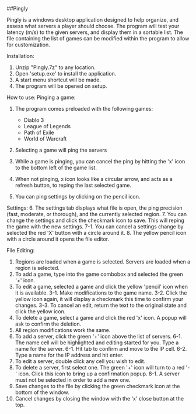 ##Pingly

Pingly is a windows desktop application designed to help organize, and assess what servers a player should choose. The program will test your latency (m/s) to the given servers, and display them in a sortable list. The file containing the list of games can be modified within the program to allow for customization. 

Installation:
1. Unzip "Pingly.7z" to any location.
2. Open 'setup.exe' to install the application.
3. A start menu shortcut will be made.
4. The program will be opened on setup.


How to use:
Pinging a game:
1. The program comes preloaded with the following games:
	- Diablo 3
	- League of Legends
	- Path of Exile
	- World of Warcraft

2. Selecting a game will ping the servers
3. While a game is pinging, you can cancel the ping by hitting the 'x' icon to the bottom left of the game list.
4. When not pinging, x icon looks like a circular arrow, and acts as a refresh button, to reping the last selected game.
5. You can ping settings by clicking on the pencil icon.


Settings:
6. The settings tab displays what file is open, the ping precision (fast, moderate, or thorough), and the currently selected region.
7. You can change the settings and click the checkmark icon to save. This will reping the game with the new settings.
7-1. You can cancel a settings change by selected the red 'X' button with a circle around it.
8. The yellow pencil icon with a circle around it opens the file editor.


File Editing:
1. Regions are loaded when a game is selected. Servers are loaded when a region is selected.
2. To add a game, type into the game combobox and selected the green '+' icon.
3. To edit a game, selected a game and click the yellow 'pencil' icon when it is available.
	3-1. Make modifications to the game name.
	3-2. Click the yellow icon again, it will display a checkmark this time to confirm your changes.
	3-3. To cancel an edit, return the text to the original state and click the yellow icon.
4. To delete a game, select a game and click the red 'x' icon. A popup will ask to confirm the deletion.
5. All region modifications work the same.
6. To add a server, click the green '+' icon above the list of servers.
	6-1. The name cell will be highlighted and editing started for you. Type a name for the server.
	6-1. Hit tab to confirm and move to the IP cell.
	6-2. Type a name for the IP address and hit enter.
7. To edit a server, double click any cell you wish to edit.
8. To delete a server, first select one. The green '+' icon will turn to a red '-' icon. Click this icon to bring up a confirmation popup.
	8-1. A server must not be selected in order to add a new one.
9. Save changes to the file by clicking the green checkmark icon at the bottom of the window.
10. Cancel changes by closing the window with the 'x' close button at the top.
